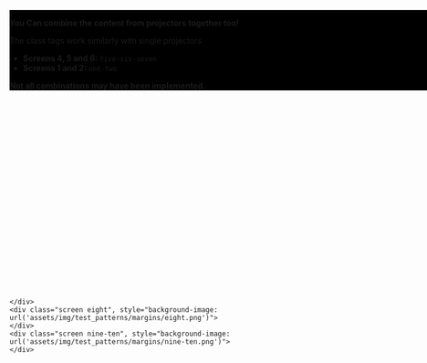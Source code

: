 

<div class="studio">
    <div class="screen one", style="background-image: url('assets/img/test_patterns/margins/one.png')">
    </div>
    <div class="screen two-three", style="background-image: url('assets/img/test_patterns/margins/two-three.png')">
    </div>
    <div class="screen four", style="background-image: url('assets/img/test_patterns/margins/four.png')">
    </div>
    <div class="screen five", style="background-image: url('assets/img/test_patterns/margins/five.png')">
    </div>    
    <div class="screen six-seven", style="background-image: url('assets/img/test_patterns/margins/six-seven.png')">
        <div style="background-color: black; width: 1200px; display: inline-block; margin: 350px auto">
            <p><strong>You Can combine the content from projectors together too!</strong></p>
            <p>The class tags work similarly with single projectors</p>
            <ul>
                <li>
                    <strong>Screens 4, 5 and 6: </strong><code>five-six-seven</code>
                </li>
                <li>
                    <strong>Screens 1 and 2: </strong><code>one-two</code>
                </li>
            </ul>
            <strong>Not all combinations may have been implemented.</strong>
        </div>
        
    </div>
    <div class="screen eight", style="background-image: url('assets/img/test_patterns/margins/eight.png')">
    </div>
    <div class="screen nine-ten", style="background-image: url('assets/img/test_patterns/margins/nine-ten.png')">
    </div>
</div>


